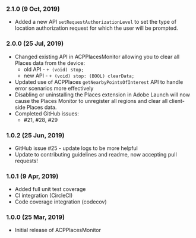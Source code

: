 ### 2.1.0 (9 Oct, 2019)
- Added a new API `setRequestAuthorizationLevel` to set the type of location authorization request for which the user will be prompted.

### 2.0.0 (25 Jul, 2019)
- Changed existing API in ACPPlacesMonitor allowing you to clear all Places data from the device:
  - old API - `+ (void) stop;`
  - new API - `+ (void) stop: (BOOL) clearData;`
- Updated use of ACPPlaces `getNearbyPointsOfInterest` API to handle error scenarios more effectively
- Disabling or uninstalling the Places extension in Adobe Launch will now cause the Places Monitor to unregister all regions and clear all client-side Places data.
- Completed GitHub issues:
  - #21, #28, #29

### 1.0.2 (25 Jun, 2019)
- GitHub issue #25 - update logs to be more helpful
- Update to contributing guidelines and readme, now accepting pull requests!

### 1.0.1 (9 Apr, 2019)
- Added full unit test coverage
- CI integration (CircleCI)
- Code coverage integration (codecov)

### 1.0.0 (25 Mar, 2019)
- Initial release of ACPPlacesMonitor

